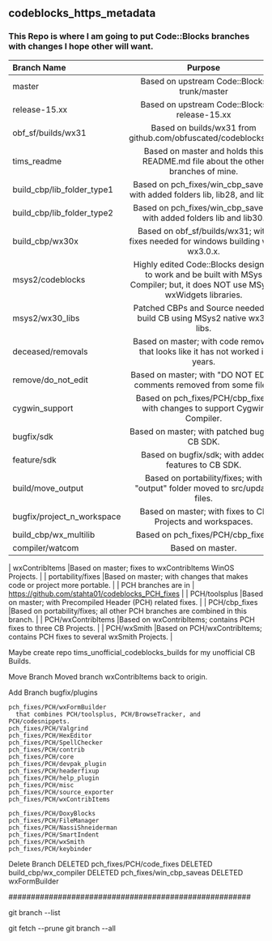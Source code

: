## codeblocks_https_metadata
### This Repo is where I am going to put Code::Blocks branches with changes I hope other will want.

| Branch Name                | Purpose |
|:---------------------------|:-------:|
| master                     |Based on upstream Code::Blocks trunk/master |
| release-15.xx              |Based on upstream Code::Blocks release-15.xx |
| obf_sf/builds/wx31         |Based on builds/wx31 from github.com/obfuscated/codeblocks_sf. |
| tims_readme                |Based on master and holds this README.md file about the other branches of mine. |
| build_cbp/lib_folder_type1 |Based on pch_fixes/win_cbp_saveas; with added folders lib, lib28, and lib30. |
| build_cbp/lib_folder_type2 |Based on pch_fixes/win_cbp_saveas; with added folders lib and lib30. |
| build_cbp/wx30x            |Based on obf_sf/builds/wx31; with fixes needed for windows building with wx3.0.x. |
| msys2/codeblocks           |Highly edited Code::Blocks designed to work and be built with MSys Compiler; but, it does NOT use MSys's wxWidgets libraries. |
| msys2/wx30_libs            |Patched CBPs and Source needed to build CB using MSys2 native wx30 libs. |
| deceased/removals          |Based on master; with code removed that looks like it has not worked in years. |
| remove/do_not_edit         |Based on master; with "DO NOT EDIT" comments removed from some files. |
| cygwin_support             |Based on pch_fixes/PCH/cbp_fixes; with changes to support Cygwin Compiler. |
| bugfix/sdk                 |Based on master; with patched bugs in CB SDK. |
| feature/sdk                |Based on bugfix/sdk; with added features to CB SDK. |
| build/move_output          |Based on portability/fixes; with "output" folder moved to src/update files. |
| bugfix/project_n_workspace |Based on master; with fixes to CB Projects and workspaces. |
| build_cbp/wx_multilib      |Based on pch_fixes/PCH/cbp_fixes. |
| compiler/watcom            |Based on master. |

| wxContribItems             |Based on master; fixes to wxContribItems WinOS Projects. |
| portability/fixes          |Based on master; with changes that makes code or project more portable. |
| PCH branches are in        | https://github.com/stahta01/codeblocks_PCH_fixes |
| PCH/toolsplus              |Based on master; with Precompiled Header (PCH) related fixes. |
| PCH/cbp_fixes              |Based on portability/fixes; all other PCH branches are combined in this branch. |
| PCH/wxContribItems         |Based on wxContribItems; contains PCH fixes to three CB Projects. |
| PCH/wxSmith                |Based on PCH/wxContribItems; contains PCH fixes to several wxSmith Projects. |

Maybe create repo tims_unofficial_codeblocks_builds for my unofficial CB Builds.

Move Branch
    Moved branch wxContribItems back to origin.

Add Branch
    bugfix/plugins

    pch_fixes/PCH/wxFormBuilder 
      that combines PCH/toolsplus, PCH/BrowseTracker, and PCH/codesnippets.
    pch_fixes/PCH/Valgrind
    pch_fixes/PCH/HexEditor
    pch_fixes/PCH/SpellChecker
    pch_fixes/PCH/contrib
    pch_fixes/PCH/core
    pch_fixes/PCH/devpak_plugin
    pch_fixes/PCH/headerfixup
    pch_fixes/PCH/help_plugin
    pch_fixes/PCH/misc
    pch_fixes/PCH/source_exporter
    pch_fixes/PCH/wxContribItems

    pch_fixes/PCH/DoxyBlocks
    pch_fixes/PCH/FileManager
    pch_fixes/PCH/NassiShneiderman
    pch_fixes/PCH/SmartIndent
    pch_fixes/PCH/wxSmith
    pch_fixes/PCH/keybinder
Delete Branch
    DELETED pch_fixes/PCH/code_fixes
    DELETED build_cbp/wx_compiler
    DELETED pch_fixes/win_cbp_saveas
    DELETED wxFormBuilder

######################################################

git branch --list

git fetch --prune
git branch --all
